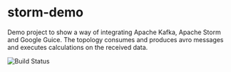 # storm-demo

Demo project to show a way of integrating Apache Kafka, Apache Storm and Google Guice.
The topology consumes and produces avro messages and executes calculations on the received data.

![Build Status](https://travis-ci.org/sandormiko/storm-demo.svg?branch=master)
